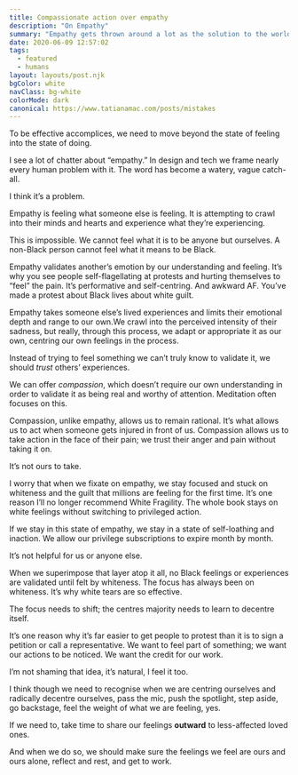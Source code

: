 ```yaml
---
title: Compassionate action over empathy
description: "On Empathy"
summary: "Empathy gets thrown around a lot as the solution to the world's problems. I think we need to examine what empathy really is."
date: 2020-06-09 12:57:02
tags:
  - featured
  - humans
layout: layouts/post.njk
bgColor: white
navClass: bg-white
colorMode: dark
canonical: https://www.tatianamac.com/posts/mistakes
---
```


To be effective accomplices, we need to move beyond the state of feeling into the state of doing.

I see a lot of chatter about “empathy.” In design and tech we frame nearly every human problem with it. The word has become a watery, vague catch-all.

I think it’s a problem.

Empathy is feeling what someone else is feeling. It is attempting to crawl into their minds and hearts and experience what they’re experiencing.

This is impossible. We cannot feel what it is to be anyone but ourselves. A non-Black person cannot feel what it means to be Black.

Empathy validates another’s emotion by our understanding and feeling. It’s why you see people self-flagellating at protests and hurting themselves to “feel” the pain. It’s performative and self-centring. And awkward AF. You’ve made a protest about Black lives about white guilt.

Empathy takes someone else’s lived experiences and limits their emotional depth and range to our own.We crawl into the perceived intensity of their sadness, but really, through this process, we adapt or appropriate it as our own, centring our own feelings in the process.

Instead of trying to feel something we can’t truly know to validate it, we should _trust_ others’ experiences.

We can offer _compassion_, which doesn’t require our own understanding in order to validate it as being real and worthy of attention. Meditation often focuses on this.

Compassion, unlike empathy, allows us to remain rational. It’s what allows us to act when someone gets injured in front of us. Compassion allows us to take action in the face of their pain; we trust their anger and pain without taking it on.

It’s not ours to take.

I worry that when we fixate on empathy, we stay focused and stuck on whiteness and the guilt that millions are feeling for the first time. It’s one reason I’ll no longer recommend White Fragility. The whole book stays on white feelings without switching to privileged action.

If we stay in this state of empathy, we stay in a state of self-loathing and inaction. We allow our privilege subscriptions to expire month by month.

It’s not helpful for us or anyone else.

When we superimpose that layer atop it all, no Black feelings or experiences are validated until felt by whiteness. The focus has always been on whiteness. It’s why white tears are so effective.

The focus needs to shift; the centres majority needs to learn to decentre itself.

It’s one reason why it’s far easier to get people to protest than it is to sign a petition or call a representative. We want to feel part of something; we want our actions to be noticed. We want the credit for our work.

I’m not shaming that idea, it’s natural, I feel it too.

I think though we need to recognise when we are centring ourselves and radically decentre ourselves, pass the mic, push the spotlight, step aside, go backstage, feel the weight of what we are feeling, yes.

If we need to, take time to share our feelings **outward** to less-affected loved ones.

And when we do so, we should make sure the feelings we feel are ours and ours alone, reflect and rest, and get to work.
